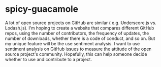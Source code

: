 # spicy-guacamole

A lot of  open source projects on GitHub are similar ( e.g. Underscore.js vs. Lodash.js). I'm hoping to create a website that compares different  GitHub repos, using the number of contributors, the frequency of updates, the number of downloads,  whether there is a code of conduct, and so on. But my unique feature will be the use sentiment analysis.  I want to use sentiment analysis on GitHub issues to measure the attitude of the open source project's community. Hopefully, this can help someone decide whether to use and contribute to a project.
